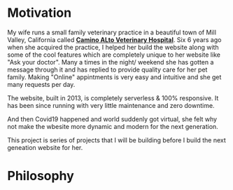 # Motivation
My wife runs a small family veterinary practice in a beautiful town of Mill Valley, California called **[Camino ALto Veterinary Hospital](https://caminoaltovet.com/)**. 
Six 6 years ago when she acquired the practice, I helped her build the website along with some of the cool features which are completely unique to her website like "Ask your doctor". 
Many a times in the night/ weekend she has gotten a message through it and has replied to provide quality care for her pet family. Making "Online" appintments is very easy and intuitive and she get many requests per day.

The website, built in 2013, is completely serverless & 100% responsive. It has been since running with very little maintenance and zero downtime. 

And then Covid19 happened and world suddenly got virtual, she felt why not make the wbesite more dynamic and modern for the next generation.

This project is series of projects that I will be building before I build the next geneation website for her.

# Philosophy
